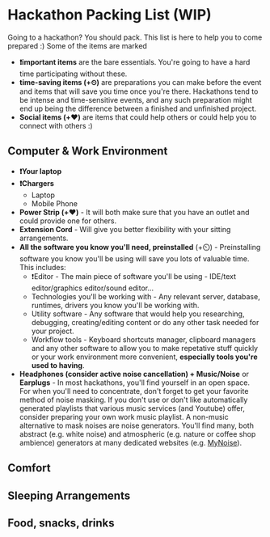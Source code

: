 # Hackathon Packing List (WIP)

Going to a hackathon? You should pack. This list is here to help you to come prepared :)
Some of the items are marked
- **❗important items** are the bare essentials. You're going to have a hard time participating without these.
- **time-saving items (+⏲)** are preparations you can make before the event and items that will save you time once you're there. Hackathons tend to be intense and time-sensitive events, and any such preparation might end up being the difference between a finished and unfinished project.
- **Social items (+❤️)**  are items that could help others or could help you to connect with others :)

## Computer & Work Environment

- **❗Your laptop**
- **❗Chargers**
  - Laptop
  - Mobile Phone
- **Power Strip (+❤️)** - It will both make sure that you have an outlet and could provide one for others.
- **Extension Cord** - Will give you better flexibility with your sitting arrangements.
- **All the software you know you'll need, preinstalled** (+⏲️) - Preinstalling software you know you'll be using will save you lots of valuable time. This includes:
  - ❗Editor - The main piece of software you'll be using - IDE/text editor/graphics editor/sound editor...
  - Technologies you'll be working with - Any relevant server, database, runtimes, drivers you know you'll be working with.
  - Utility software - Any software that would help you researching, debugging, creating/editing content or do any other task needed for your project.
  - Workflow tools - Keyboard shortcuts manager, clipboard managers and any other software to allow you to make repetative stuff quickly or your work environment more convenient, **especially tools you're used to having**.
- **Headphones (consider active noise cancellation) + Music/Noise** or **Earplugs** - In most hackathons, you'll find yourself in an open space. For when you'll need to concentrate, don't forget to get your favorite method of noise masking.
If you don't use or don't like automatically generated playlists that various music services (and Youtube) offer, consider preparing your own work music playlist.
A non-music alternative to mask noises are noise generators. You'll find many, both abstract (e.g. white noise) and atmospheric (e.g. nature or coffee shop ambience) generators at many dedicated websites (e.g. [MyNoise](https://mynoise.net/)).

## Comfort
## Sleeping Arrangements
## Food, snacks, drinks
